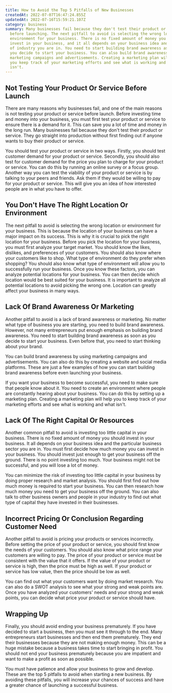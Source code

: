 ```yaml
---
title: How to Avoid the Top 5 Pitfalls of New Businesses
createdAt: 2022-07-07T16:47:24.855Z
updatedAt: 2022-07-16T15:59:21.107Z
category: business
summary: Many businesses fail because they don't test their product or service
  before launching. The next pitfall to avoid is selecting the wrong location or
  environment for your business. There is no fixed amount of money you should
  invest in your business, and it all depends on your business idea and the type
  of industry you are in. You need to start building brand awareness as soon as
  you decide to start your business. You can also build brand awareness by using
  marketing campaigns and advertisements. Creating a marketing plan will help
  you keep track of your marketing efforts and see what is working and what
  isn't.
---
```


## Not Testing Your Product Or Service Before Launch

There are many reasons why businesses fail, and one of the main reasons is not testing your product or service before launch. Before investing time and money into your business, you must first test your product or service to ensure there is a demand for it. This can save you a lot of time and money in the long run. Many businesses fail because they don't test their product or service. They go straight into production without first finding out if anyone wants to buy their product or service.

You should test your product or service in two ways. Firstly, you should test customer demand for your product or service. Secondly, you should also test for customer demand for the price you plan to charge for your product or service. You can do this by running an online survey or a focus group. Another way you can test the viability of your product or service is by talking to your peers and friends. Ask them if they would be willing to pay for your product or service. This will give you an idea of how interested people are in what you have to offer.

## You Don't Have The Right Location Or Environment

The next pitfall to avoid is selecting the wrong location or environment for your business. This is because the location of your business can have a major impact on its success. This is why it is crucial to pick the right location for your business. Before you pick the location for your business, you must first analyze your target market. You should know the likes, dislikes, and preferences of your customers. You should also know where your customers like to shop. What type of environment do they prefer when shopping? You should also know what type of environment will allow you to successfully run your business.
Once you know these factors, you can analyze potential locations for your business. You can then decide which location would be best suited for your business. It is important to analyze all potential locations to avoid picking the wrong one. Location can greatly affect your business in many ways.

## Lack Of Brand Awareness Or Marketing

Another pitfall to avoid is a lack of brand awareness or marketing. No matter what type of business you are starting, you need to build brand awareness. However, not many entrepreneurs put enough emphasis on building brand awareness. You need to start building brand awareness as soon as you decide to start your business. Even before that, you need to start thinking about your brand.

You can build brand awareness by using marketing campaigns and advertisements. You can also do this by creating a website and social media platforms. These are just a few examples of how you can start building brand awareness before even launching your business.

If you want your business to become successful, you need to make sure that people know about it. You need to create an environment where people are constantly hearing about your business. You can do this by setting up a marketing plan. Creating a marketing plan will help you to keep track of your marketing efforts and see what is working and what isn't.

## Lack Of The Right Capital Or Resources

Another common pitfall to avoid is investing too little capital in your business. There is no fixed amount of money you should invest in your business. It all depends on your business idea and the particular business sector you are in. You must first decide how much money you can invest in your business. You should invest just enough to get your business off the ground. There is no point investing too much. Your business might not be successful, and you will lose a lot of money.

You can minimize the risk of investing too little capital in your business by doing proper research and market analysis. You should first find out how much money is required to start your business. You can then research how much money you need to get your business off the ground. You can also talk to other business owners and people in your industry to find out what type of capital they have invested in their businesses.

## Incorrect Pricing Or Conclusion Regarding Customer Need

Another pitfall to avoid is pricing your products or services incorrectly. Before setting the price of your product or service, you should first know the needs of your customers. You should also know what price range your customers are willing to pay. The price of your product or service must be consistent with the value that it offers. If the value of your product or service is high, then the price must be high as well. If your product or service has low value, then the price should be low as well.

You can find out what your customers want by doing market research. You can also do a SWOT analysis to see what your strong and weak points are. Once you have analyzed your customers' needs and your strong and weak points, you can decide what price your product or service should have.

## Wrapping Up

Finally, you should avoid ending your business prematurely. If you have decided to start a business, then you must see it through to the end. Many entrepreneurs start businesses and then end them prematurely. They end their businesses because they are not making enough money. This can be a huge mistake because a business takes time to start bringing in profit. You should not end your business prematurely because you are impatient and want to make a profit as soon as possible.

You must have patience and allow your business to grow and develop. These are the top 5 pitfalls to avoid when starting a new business. By avoiding these pitfalls, you will increase your chances of success and have a greater chance of launching a successful business.
